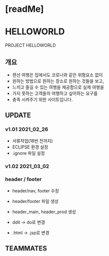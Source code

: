 # [readMe]

# HELLOWORLD

PROJECT HELLOWORLD

## 개요

- 랜선 여행은 집에서도 코로나와 같은 위험요소 없이
- 원하는 방법으로 원하는 장소로 원하는 것들을 보고,
- 느끼고 즐길 수 있는 여행을 제공함으로 실제 여행을
- 가지 못하는 고객들의 여행하고 싶어하는 요구를
- 충족 시켜주기 위한 사이트입니다.

## UPDATE

### v1.01 2021_02_26

- 서류작업(18번 전까지)
- ECLIPSE 환경 설정
- .ignore 파일 설정

### v1.02 2021_03_02

### header / footer

- header/nav, footer 수정
- header/footer 파일 생성
- header_main, header_prod 생성

- ddit → do로 변경
- .html → .jsp로 변경

## TEAMMATES
